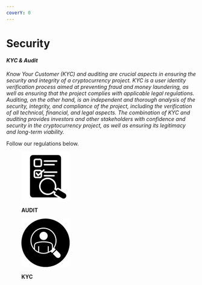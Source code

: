 ```yaml
---
coverY: 0
---
```


# Security

#### _KYC & Audit_

_Know Your Customer (KYC) and auditing are crucial aspects in ensuring the security and integrity of a cryptocurrency project. KYC is a user identity verification process aimed at preventing fraud and money laundering, as well as ensuring that the project complies with applicable legal regulations. Auditing, on the other hand, is an independent and thorough analysis of the security, integrity, and compliance of the project, including the verification of all technical, financial, and legal aspects. The combination of KYC and auditing provides investors and other stakeholders with confidence and security in the cryptocurrency project, as well as ensuring its legitimacy and long-term viability._

Follow our regulations below.

<div>

<figure><img src="../.gitbook/assets/auditoria.png" alt=""><figcaption><p><strong>AUDIT</strong></p></figcaption></figure>

 

<figure><img src="../.gitbook/assets/procurar.png" alt=""><figcaption><p><strong>KYC</strong></p></figcaption></figure>

</div>
